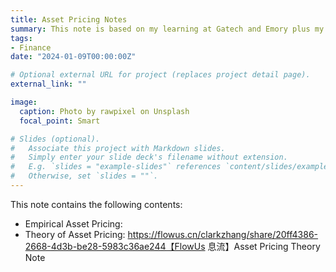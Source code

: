 ```yaml
---
title: Asset Pricing Notes
summary: This note is based on my learning at Gatech and Emory plus my review of several textbooks and a bunch of papers. Many thanks to Professor Hsu and Professor Chordia and their excellent teaching!
tags:
- Finance
date: "2024-01-09T00:00:00Z"

# Optional external URL for project (replaces project detail page).
external_link: ""

image:
  caption: Photo by rawpixel on Unsplash
  focal_point: Smart

# Slides (optional).
#   Associate this project with Markdown slides.
#   Simply enter your slide deck's filename without extension.
#   E.g. `slides = "example-slides"` references `content/slides/example-slides.md`.
#   Otherwise, set `slides = ""`.
---
```


This note contains the following contents: 
  * Empirical Asset Pricing: 
  * Theory of Asset Pricing: https://flowus.cn/clarkzhang/share/20ff4386-2668-4d3b-be28-5983c36ae244【FlowUs 息流】Asset Pricing Theory Note
